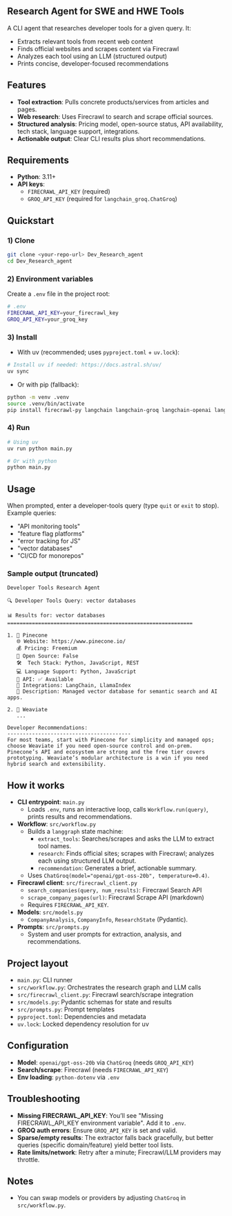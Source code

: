 ## Research Agent for SWE and HWE Tools

A CLI agent that researches developer tools for a given query. It:
- Extracts relevant tools from recent web content
- Finds official websites and scrapes content via Firecrawl
- Analyzes each tool using an LLM (structured output)
- Prints concise, developer-focused recommendations

## Features
- **Tool extraction**: Pulls concrete products/services from articles and pages.
- **Web research**: Uses Firecrawl to search and scrape official sources.
- **Structured analysis**: Pricing model, open-source status, API availability, tech stack, language support, integrations.
- **Actionable output**: Clear CLI results plus short recommendations.

## Requirements
- **Python**: 3.11+
- **API keys**:
  - `FIRECRAWL_API_KEY` (required)
  - `GROQ_API_KEY` (required for `langchain_groq.ChatGroq`)

## Quickstart

### 1) Clone
```bash
git clone <your-repo-url> Dev_Research_agent
cd Dev_Research_agent
```

### 2) Environment variables
Create a `.env` file in the project root:
```bash
# .env
FIRECRAWL_API_KEY=your_firecrawl_key
GROQ_API_KEY=your_groq_key
```

### 3) Install

- With uv (recommended; uses `pyproject.toml` + `uv.lock`):
```bash
# Install uv if needed: https://docs.astral.sh/uv/
uv sync
```

- Or with pip (fallback):
```bash
python -m venv .venv
source .venv/bin/activate
pip install firecrawl-py langchain langchain-groq langchain-openai langgraph pydantic python-dotenv
```

### 4) Run
```bash
# Using uv
uv run python main.py

# Or with python
python main.py
```

## Usage
When prompted, enter a developer-tools query (type `quit` or `exit` to stop). Example queries:
- "API monitoring tools"
- "feature flag platforms"
- "error tracking for JS"
- "vector databases"
- "CI/CD for monorepos"

### Sample output (truncated)
```text
Developer Tools Research Agent

🔍 Developer Tools Query: vector databases

📊 Results for: vector databases
============================================================

1. 🏢 Pinecone
   🌐 Website: https://www.pinecone.io/
   💰 Pricing: Freemium
   📖 Open Source: False
   🛠️  Tech Stack: Python, JavaScript, REST
   💻 Language Support: Python, JavaScript
   🔌 API: ✅ Available
   🔗 Integrations: LangChain, LlamaIndex
   📝 Description: Managed vector database for semantic search and AI apps.

2. 🏢 Weaviate
   ...

Developer Recommendations:
----------------------------------------
For most teams, start with Pinecone for simplicity and managed ops; choose Weaviate if you need open-source control and on-prem. Pinecone’s API and ecosystem are strong and the free tier covers prototyping. Weaviate’s modular architecture is a win if you need hybrid search and extensibility.
```

## How it works

- **CLI entrypoint**: `main.py`
  - Loads `.env`, runs an interactive loop, calls `Workflow.run(query)`, prints results and recommendations.
- **Workflow**: `src/workflow.py`
  - Builds a `langgraph` state machine:
    - `extract_tools`: Searches/scrapes and asks the LLM to extract tool names.
    - `research`: Finds official sites; scrapes with Firecrawl; analyzes each using structured LLM output.
    - `recommendation`: Generates a brief, actionable summary.
  - Uses `ChatGroq(model="openai/gpt-oss-20b", temperature=0.4)`.
- **Firecrawl client**: `src/firecrawl_client.py`
  - `search_companies(query, num_results)`: Firecrawl Search API
  - `scrape_company_pages(url)`: Firecrawl Scrape API (markdown)
  - Requires `FIRECRAWL_API_KEY`.
- **Models**: `src/models.py`
  - `CompanyAnalysis`, `CompanyInfo`, `ResearchState` (Pydantic).
- **Prompts**: `src/prompts.py`
  - System and user prompts for extraction, analysis, and recommendations.

## Project layout
- `main.py`: CLI runner
- `src/workflow.py`: Orchestrates the research graph and LLM calls
- `src/firecrawl_client.py`: Firecrawl search/scrape integration
- `src/models.py`: Pydantic schemas for state and results
- `src/prompts.py`: Prompt templates
- `pyproject.toml`: Dependencies and metadata
- `uv.lock`: Locked dependency resolution for uv

## Configuration
- **Model**: `openai/gpt-oss-20b` via `ChatGroq` (needs `GROQ_API_KEY`)
- **Search/scrape**: Firecrawl (needs `FIRECRAWL_API_KEY`)
- **Env loading**: `python-dotenv` via `.env`

## Troubleshooting
- **Missing FIRECRAWL_API_KEY**: You’ll see "Missing FIRECRAWL_API_KEY environment variable". Add it to `.env`.
- **GROQ auth errors**: Ensure `GROQ_API_KEY` is set and valid.
- **Sparse/empty results**: The extractor falls back gracefully, but better queries (specific domain/feature) yield better tool lists.
- **Rate limits/network**: Retry after a minute; Firecrawl/LLM providers may throttle.

## Notes
- You can swap models or providers by adjusting `ChatGroq` in `src/workflow.py`.
